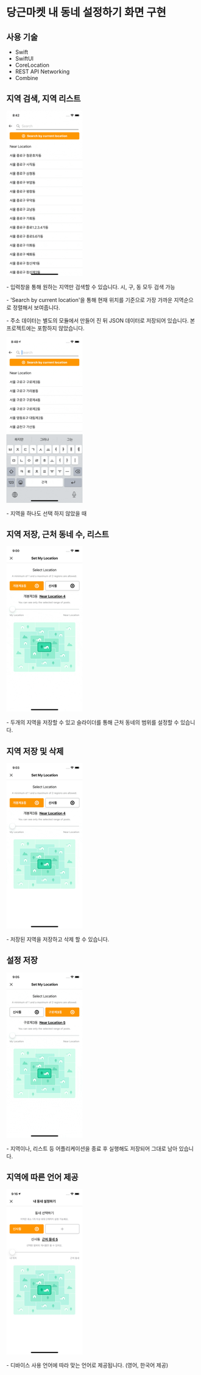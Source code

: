 # 당근마켓 내 동네 설정하기 화면 구현

## 사용 기술
<ul>
  <li>Swift</li>
  <li>SwiftUI</li>
  <li>CoreLocation</li>
  <li>REST API Networking</li>
  <li>Combine</li>
 </ul>

## 지역 검색, 지역 리스트

<p><img src="ReedMeSource/SearchField.gif" width="200"></p>
<p>- 입력창을 통해 원하는 지역만 검색할 수 있습니다. 시, 구, 동 모두 검색 가능</p>
<p>- 'Search by current location'을 통해 현재 위치를 기준으로 가장 가까운 지역순으로 정렬해서 보여줍니다.</p>
<p>- 주소 데이터는 별도의 모듈에서 만들어 진 뒤 JSON 데이터로 저장되어 있습니다. 본 프로젝트에는 포함하지 않았습니다.</p>
<p><img src="ReedMeSource/AtLeastOne.gif" width="200"></p>
<p>- 지역을 하나도 선택 하지 않았을 때</p>

## 지역 저장, 근처 동네 수, 리스트
<p><img src="ReedMeSource/NearLocation.gif" width="200"></p>
<p>- 두개의 지역을 저장할 수 있고 슬라이더를 통해 근처 동네의 범위를 설정할 수 있습니다.</p>

## 지역 저장 및 삭제
<p><img src="ReedMeSource/LocationSave.gif" width="200"></p>
<p>- 저장된 지역을 저장하고 삭제 할 수 있습니다.</p>

## 설정 저장
<p><img src="ReedMeSource/SaveInformation.gif" width="200"></p>
<p>- 지역이나, 리스트 등 어플리케이션을 종료 후 실행해도 저장되어 그대로 남아 있습니다.</p>

## 지역에 따른 언어 제공
<p><img src="ReedMeSource/Locale.png" width="200"></p>
<p>- 디바이스 사용 언어에 따라 맞는 언어로 제공됩니다. (영어, 한국어 제공)</p>
